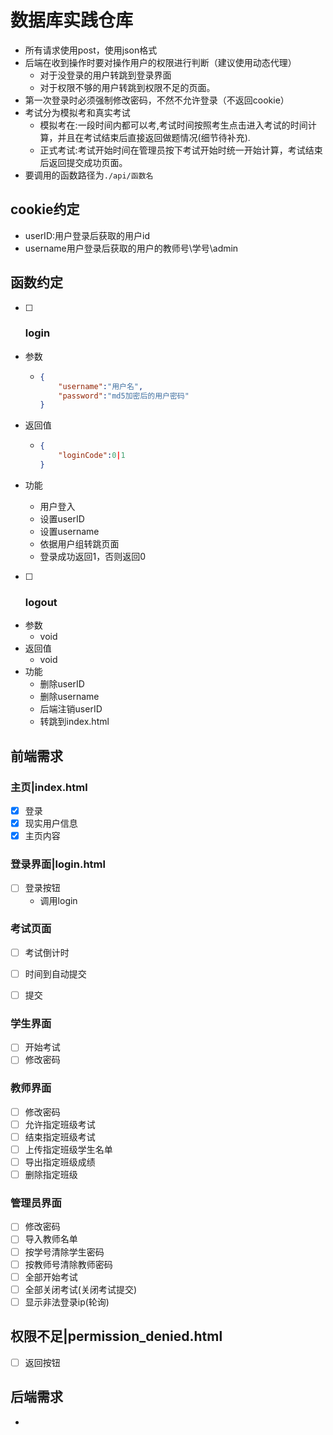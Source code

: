# 数据库实践仓库

- 所有请求使用post，使用json格式
- 后端在收到操作时要对操作用户的权限进行判断（建议使用动态代理）
  - 对于没登录的用户转跳到登录界面
  - 对于权限不够的用户转跳到权限不足的页面。
- 第一次登录时必须强制修改密码，不然不允许登录（不返回cookie）
- 考试分为模拟考和真实考试
  - 模拟考在:一段时间内都可以考,考试时间按照考生点击进入考试的时间计算，并且在考试结束后直接返回做题情况(细节待补充).
  - 正式考试:考试开始时间在管理员按下考试开始时统一开始计算，考试结束后返回提交成功页面。
- 要调用的函数路径为`./api/函数名`

## cookie约定

- userID:用户登录后获取的用户id
- username用户登录后获取的用户的教师号\学号\admin

## 函数约定

- [ ] ### login


- 参数

  - ```json
    {
        "username":"用户名",
        "password":"md5加密后的用户密码"
    }
    ```

- 返回值


  - ```json
    {
        "loginCode":0|1
    }
    ```

- 功能

  - 用户登入
  - 设置userID
  - 设置username
  - 依据用户组转跳页面
  - 登录成功返回1，否则返回0

- [ ] ### logout


- 参数
  - void
- 返回值
  - void
- 功能
  - 删除userID
  - 删除username
  - 后端注销userID
  - 转跳到index.html

## 前端需求

### 主页|index.html

- [x] 登录
- [x] 现实用户信息
- [x] 主页内容

### 登录界面|login.html

- [ ] 登录按钮
  - 调用login

### 考试页面

- [ ] 考试倒计时
- [ ] 时间到自动提交

- [ ] 提交

### 学生界面

- [ ] 开始考试
- [ ] 修改密码

### 教师界面

- [ ] 修改密码
- [ ] 允许指定班级考试
- [ ] 结束指定班级考试
- [ ] 上传指定班级学生名单
- [ ] 导出指定班级成绩
- [ ] 删除指定班级

### 管理员界面

- [ ] 修改密码
- [ ] 导入教师名单
- [ ] 按学号清除学生密码
- [ ] 按教师号清除教师密码
- [ ] 全部开始考试
- [ ] 全部关闭考试(关闭考试提交)
- [ ] 显示非法登录ip(轮询)

## 权限不足|permission_denied.html

- [ ] 返回按钮

## 后端需求

- 
